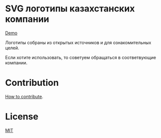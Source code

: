 # SVG логотипы казахстанских компании
[Demo](https://frontendkz.github.io/svg-logos/)

Логотипы собраны из открытых источников и для ознакомительных целей.

Если хотите использовать, то советуем обращаться в соответвующие компании.

# Contribution

[How to contribute](Contributing.md).

# License

[MIT](LICENSE.md)

